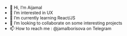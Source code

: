 - 👋 Hi, I’m Aijamal
- 👀 I’m interested in UX
- 🌱 I’m currently learning React/JS
- 💞️ I’m looking to collaborate on some interesting projects
- 📫 How to reach me : @jamalborisova on Telegram

<!---
aizhamalb/aizhamalb is a ✨ special ✨ repository because its `README.md` (this file) appears on your GitHub profile.
You can click the Preview link to take a look at your changes.
--->
